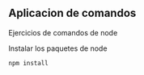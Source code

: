 ## Aplicacion de comandos

Ejercicios de comandos de node 

Instalar los paquetes de node

```
npm install
```